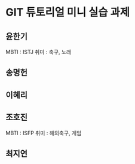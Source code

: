 # GIT 튜토리얼 미니 실습 과제

## 윤한기
MBTI : ISTJ
취미 : 축구, 노래

## 송명헌


## 이혜리


## 조호진
MBTI : ISFP
취미 : 해외축구, 게임

## 최지연
